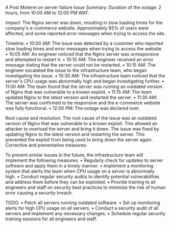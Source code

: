 A Post Moterm on server failure
Issue Summary:
Duration of the outage: 2 hours, from 10:00 AM to 12:00 PM WAT.

Impact: The Nginx server was down, resulting in slow loading times for the company's e-commerce website. Approximately 85% of users were affected, and some reported error messages when trying to access the site.

Timeline:
• 10:00 AM: The issue was detected by a customer who reported slow loading times and error messages when trying to access the website. • 10:05 AM: An engineer noticed that the Nginx server was unresponsive and attempted to restart it. • 10:10 AM: The engineer received an error message stating that the server could not be restarted. • 10:15 AM: The engineer escalated the issue to the infrastructure team, who began investigating the issue. • 10:30 AM: The infrastructure team noticed that the server's CPU usage was abnormally high and began investigating further. • 11:00 AM: The team found that the server was running an outdated version of Nginx that was vulnerable to a known exploit. • 11:15 AM: The team updated Nginx to the latest version and restarted the server. • 11:30 AM: The server was confirmed to be responsive and the e-commerce website was fully functional. • 12:00 PM: The outage was declared over.

Root cause and resolution:
The root cause of the issue was an outdated version of Nginx that was vulnerable to a known exploit. This allowed an attacker to overload the server and bring it down. The issue was fixed by updating Nginx to the latest version and restarting the server. This prevented the exploit from being used to bring down the server again. Corrective and preventative measures:

To prevent similar issues in the future, the infrastructure team will implement the following measures:
• Regularly check for updates to server software and apply them in a timely manner. • Implement a monitoring system that alerts the team when CPU usage on a server is abnormally high. • Conduct regular security audits to identify potential vulnerabilities and address them before they can be exploited. • Provide training to all engineers and staff on security best practices to minimize the risk of human error causing a security breach.

TODO:
• Patch all servers running outdated software. • Set up monitoring alerts for high CPU usage on all servers. • Conduct a security audit of all servers and implement any necessary changes. • Schedule regular security training sessions for all engineers and staff.
